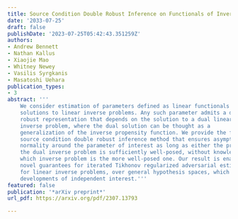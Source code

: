 ```yaml
---
title: Source Condition Double Robust Inference on Functionals of Inverse Problems
date: '2033-07-25'
draft: false
publishDate: '2023-07-25T05:42:43.351259Z'
authors:
- Andrew Bennett
- Nathan Kallus
- Xiaojie Mao
- Whitney Newey
- Vasilis Syrgkanis
- Masatoshi Uehara
publication_types:
- 3
abstract: '''
    We consider estimation of parameters defined as linear functionals of
    solutions to linear inverse problems. Any such parameter admits a doubly
    robust representation that depends on the solution to a dual linear
    inverse problem, where the dual solution can be thought as a
    generalization of the inverse propensity function. We provide the first
    source condition double robust inference method that ensures asymptotic
    normality around the parameter of interest as long as either the primal or
    the dual inverse problem is sufficiently well-posed, without knowledge of
    which inverse problem is the more well-posed one. Our result is enabled by
    novel guarantees for iterated Tikhonov regularized adversarial estimators
    for linear inverse problems, over general hypothesis spaces, which are
    developments of independent interest.'''
featured: false
publication: '*arXiv preprint*'
url_pdf: https://arxiv.org/pdf/2307.13793

---
```


